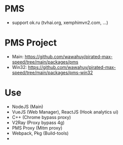 # PMS
+ support ok.ru (tvhai.org, xemphimvn2.com, ...)

# PMS Project
+ Main: https://github.com/wawahuy/pirated-max-speed/tree/main/packages/pms
+ Win32: https://github.com/wawahuy/pirated-max-speed/tree/main/packages/pms-win32

# Use
+ NodeJS (Main)
+ VueJS (Web Manager), ReactJS (Hook analytics ui)
+ C++ (Chrome bypass proxy)
+ V2Ray (Proxy bypass 4g)
+ PMS Proxy (Mitm proxy)
+ Webpack, Pkg (Build-tools)
+ 
